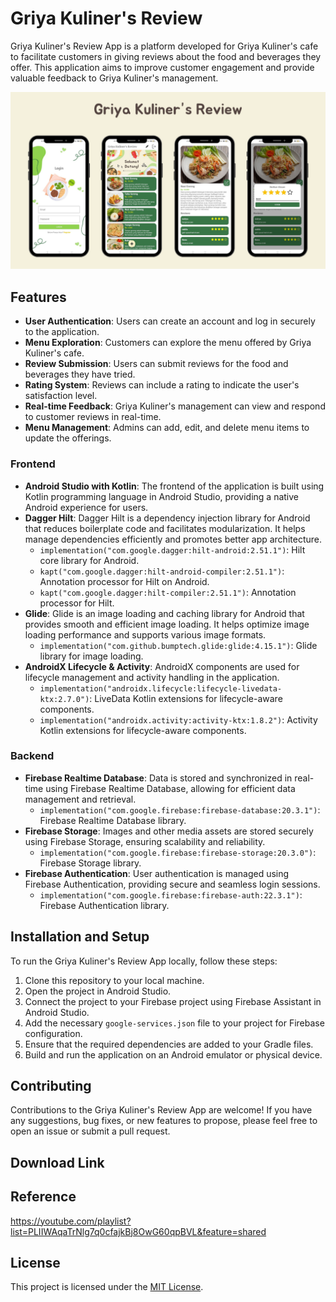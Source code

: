 # Griya Kuliner's Review
Griya Kuliner's Review App is a platform developed for Griya Kuliner's cafe to facilitate customers in giving reviews about the food and beverages they offer. This application aims to improve customer engagement and provide valuable feedback to Griya Kuliner's management.

<img src="https://github.com/nabilaakhairunnisa/GriyaKulinersReview/blob/master/banner.png"
     alt="Banner" /> 

## Features
- **User Authentication**: Users can create an account and log in securely to the application.
- **Menu Exploration**: Customers can explore the menu offered by Griya Kuliner's cafe.
- **Review Submission**: Users can submit reviews for the food and beverages they have tried.
- **Rating System**: Reviews can include a rating to indicate the user's satisfaction level.
- **Real-time Feedback**: Griya Kuliner's management can view and respond to customer reviews in real-time.
- **Menu Management**: Admins can add, edit, and delete menu items to update the offerings.


### Frontend
- **Android Studio with Kotlin**: The frontend of the application is built using Kotlin programming language in Android Studio, providing a native Android experience for users.
- **Dagger Hilt**: Dagger Hilt is a dependency injection library for Android that reduces boilerplate code and facilitates modularization. It helps manage dependencies efficiently and promotes better app architecture.
  - `implementation("com.google.dagger:hilt-android:2.51.1")`: Hilt core library for Android.
  - `kapt("com.google.dagger:hilt-android-compiler:2.51.1")`: Annotation processor for Hilt on Android.
  - `kapt("com.google.dagger:hilt-compiler:2.51.1")`: Annotation processor for Hilt.
- **Glide**: Glide is an image loading and caching library for Android that provides smooth and efficient image loading. It helps optimize image loading performance and supports various image formats.
  - `implementation("com.github.bumptech.glide:glide:4.15.1")`: Glide library for image loading.
- **AndroidX Lifecycle & Activity**: AndroidX components are used for lifecycle management and activity handling in the application.
  - `implementation("androidx.lifecycle:lifecycle-livedata-ktx:2.7.0")`: LiveData Kotlin extensions for lifecycle-aware components.
  - `implementation("androidx.activity:activity-ktx:1.8.2")`: Activity Kotlin extensions for lifecycle-aware components.

### Backend
- **Firebase Realtime Database**: Data is stored and synchronized in real-time using Firebase Realtime Database, allowing for efficient data management and retrieval.
  - `implementation("com.google.firebase:firebase-database:20.3.1")`: Firebase Realtime Database library.
- **Firebase Storage**: Images and other media assets are stored securely using Firebase Storage, ensuring scalability and reliability.
  - `implementation("com.google.firebase:firebase-storage:20.3.0")`: Firebase Storage library.
- **Firebase Authentication**: User authentication is managed using Firebase Authentication, providing secure and seamless login sessions.
  - `implementation("com.google.firebase:firebase-auth:22.3.1")`: Firebase Authentication library.

## Installation and Setup
To run the Griya Kuliner's Review App locally, follow these steps:
1. Clone this repository to your local machine.
2. Open the project in Android Studio.
3. Connect the project to your Firebase project using Firebase Assistant in Android Studio.
4. Add the necessary `google-services.json` file to your project for Firebase configuration.
5. Ensure that the required dependencies are added to your Gradle files.
6. Build and run the application on an Android emulator or physical device.

## Contributing
Contributions to the Griya Kuliner's Review App are welcome! If you have any suggestions, bug fixes, or new features to propose, please feel free to open an issue or submit a pull request.

## Download Link


## Reference
https://youtube.com/playlist?list=PLIIWAqaTrNlg7q0cfajkBj8OwG60qpBVL&feature=shared

## License
This project is licensed under the [MIT License](LICENSE).
